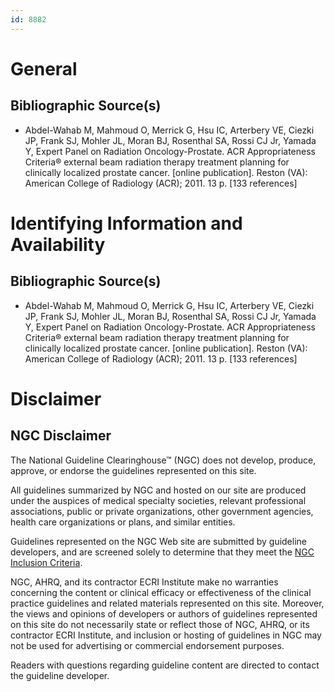 ```yaml
---
id: 8882
---
```


# General

## Bibliographic Source(s)

- Abdel-Wahab M, Mahmoud O, Merrick G, Hsu IC, Arterbery VE, Ciezki JP, Frank SJ, Mohler JL, Moran BJ, Rosenthal SA, Rossi CJ Jr, Yamada Y, Expert Panel on Radiation Oncology-Prostate. ACR Appropriateness Criteria® external beam radiation therapy treatment planning for clinically localized prostate cancer. [online publication]. Reston (VA): American College of Radiology (ACR); 2011. 13 p. [133 references]

# Identifying Information and Availability

## Bibliographic Source(s)

- Abdel-Wahab M, Mahmoud O, Merrick G, Hsu IC, Arterbery VE, Ciezki JP, Frank SJ, Mohler JL, Moran BJ, Rosenthal SA, Rossi CJ Jr, Yamada Y, Expert Panel on Radiation Oncology-Prostate. ACR Appropriateness Criteria® external beam radiation therapy treatment planning for clinically localized prostate cancer. [online publication]. Reston (VA): American College of Radiology (ACR); 2011. 13 p. [133 references]

# Disclaimer

## NGC Disclaimer

The National Guideline Clearinghouse™ (NGC) does not develop, produce, approve, or endorse the guidelines represented on this site.

All guidelines summarized by NGC and hosted on our site are produced under the auspices of medical specialty societies, relevant professional associations, public or private organizations, other government agencies, health care organizations or plans, and similar entities.

Guidelines represented on the NGC Web site are submitted by guideline developers, and are screened solely to determine that they meet the [NGC Inclusion Criteria](/help-and-about/summaries/inclusion-criteria).

NGC, AHRQ, and its contractor ECRI Institute make no warranties concerning the content or clinical efficacy or effectiveness of the clinical practice guidelines and related materials represented on this site. Moreover, the views and opinions of developers or authors of guidelines represented on this site do not necessarily state or reflect those of NGC, AHRQ, or its contractor ECRI Institute, and inclusion or hosting of guidelines in NGC may not be used for advertising or commercial endorsement purposes.

Readers with questions regarding guideline content are directed to contact the guideline developer.

